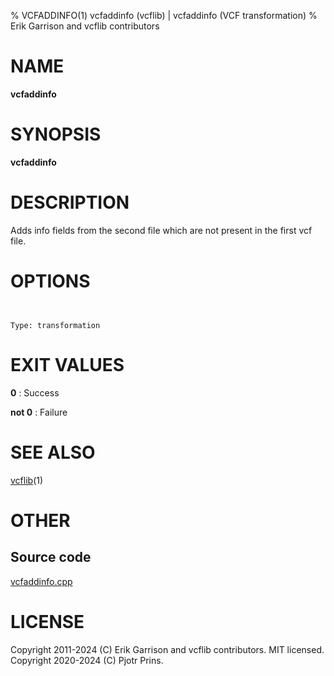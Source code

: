 % VCFADDINFO(1) vcfaddinfo (vcflib) | vcfaddinfo (VCF transformation)
% Erik Garrison and vcflib contributors

# NAME

**vcfaddinfo**

# SYNOPSIS

**vcfaddinfo** <vcf file> <vcf file>

# DESCRIPTION

Adds info fields from the second file which are not present in the first vcf file.



# OPTIONS

```


Type: transformation

```





# EXIT VALUES

**0**
: Success

**not 0**
: Failure

# SEE ALSO



[vcflib](./vcflib.md)(1)



# OTHER

## Source code

[vcfaddinfo.cpp](https://github.com/vcflib/vcflib/blob/master/src/vcfaddinfo.cpp)

# LICENSE

Copyright 2011-2024 (C) Erik Garrison and vcflib contributors. MIT licensed.
Copyright 2020-2024 (C) Pjotr Prins.

<!--
  Created with ./scripts/bin2md.rb scripts/bin2md-template.erb
-->
